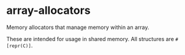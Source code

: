 # array-allocators

Memory allocators that manage memory within an array.

These are intended for usage in shared memory. All structures are `#[repr(C)]`.
